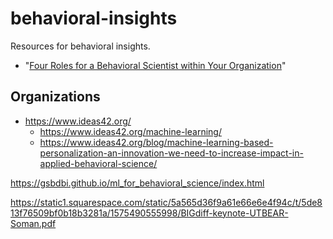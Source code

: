 # behavioral-insights


Resources for behavioral insights.

* "[Four Roles for a Behavioral Scientist within Your Organization](https://behavioralscientist.org/four-roles-for-a-behavioral-scientist-within-your-organization/)"

## Organizations

* https://www.ideas42.org/
  * https://www.ideas42.org/machine-learning/
  * https://www.ideas42.org/blog/machine-learning-based-personalization-an-innovation-we-need-to-increase-impact-in-applied-behavioral-science/

https://gsbdbi.github.io/ml_for_behavioral_science/index.html

https://static1.squarespace.com/static/5a565d36f9a61e66e6e4f94c/t/5de813f76509bf0b18b3281a/1575490555998/BIGdiff-keynote-UTBEAR-Soman.pdf

